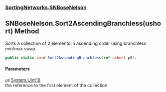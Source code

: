 ### [SortingNetworks](./SortingNetworks.md 'SortingNetworks').[SNBoseNelson](./SortingNetworks-SNBoseNelson.md 'SortingNetworks.SNBoseNelson')
## SNBoseNelson.Sort2AscendingBranchless(ushort) Method
Sorts a collection of 2 elements in ascending order using branchless min/max swap.  
```csharp
public static void Sort2AscendingBranchless(ref ushort p0);
```
#### Parameters
<a name='SortingNetworks-SNBoseNelson-Sort2AscendingBranchless(ushort)-p0'></a>
`p0` [System.UInt16](https://docs.microsoft.com/en-us/dotnet/api/System.UInt16 'System.UInt16')  
the reference to the first element of the collection  
  
